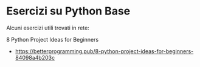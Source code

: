 # Esercizi su Python Base

Alcuni esercizi utili trovati in rete:

8 Python Project Ideas for Beginners
- https://betterprogramming.pub/8-python-project-ideas-for-beginners-84098a4b203c